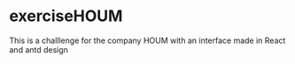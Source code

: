 # exerciseHOUM
This is a challlenge for the company HOUM with an interface made in React and antd design 
